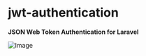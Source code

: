 # jwt-authentication

**JSON Web Token Authentication for Laravel**

![Image](https://cloud.githubusercontent.com/assets/1801923/9915273/119b9350-5cae-11e5-850b-c941cac60b32.png)
